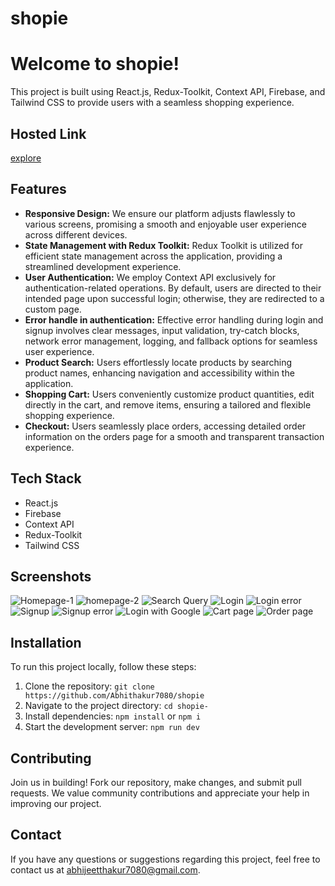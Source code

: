 # shopie
# Welcome to shopie!

This project is built using React.js, Redux-Toolkit, Context API, Firebase, and Tailwind CSS to provide users with a seamless shopping experience.

## Hosted Link
[explore](https://shopie-x.netlify.app/) 

## Features
- **Responsive Design:** We ensure our platform adjusts flawlessly to various screens, promising a smooth and enjoyable user experience across different devices.
- **State Management with Redux Toolkit:** Redux Toolkit is utilized for efficient state management across the application, providing a streamlined development experience.
- **User Authentication:** We employ Context API exclusively for authentication-related operations. By default, users are directed to their intended page upon successful login; otherwise, they are redirected to a custom page.
- **Error handle in authentication:** Effective error handling during login and signup involves clear messages, input validation, try-catch blocks, network error management, logging, and fallback options for seamless user experience.
- **Product Search:** Users effortlessly locate products by searching product names, enhancing navigation and accessibility within the application.
- **Shopping Cart:** Users conveniently customize product quantities, edit directly in the cart, and remove items, ensuring a tailored and flexible shopping experience.
- **Checkout:** Users seamlessly place orders, accessing detailed order information on the orders page for a smooth and transparent transaction experience.

## Tech Stack
- React.js
- Firebase
- Context API
- Redux-Toolkit 
- Tailwind CSS

## Screenshots
![Homepage-1](https://github.com/Abhithakur7080/shopie/assets/119639453/42ea0ca2-b856-439e-80b1-0bf27fd7b829)
![homepage-2](https://github.com/Abhithakur7080/shopie/assets/119639453/89eb4b94-02e4-4d3e-9d73-0d95ebc76dfd)
![Search Query](https://github.com/Abhithakur7080/shopie/assets/119639453/01713fae-fd6c-4216-ad8f-3f243ba8a74d)
![Login](https://github.com/Abhithakur7080/shopie/assets/119639453/5ccf62eb-0b80-46db-8743-a1a5e16c2962)
![Login error](https://github.com/Abhithakur7080/shopie/assets/119639453/ad11b435-9a7b-44b1-93b0-b74c94fe8c06)
![Signup](https://github.com/Abhithakur7080/shopie/assets/119639453/dd378f85-a9c8-4e33-8314-f7801e766f9a)
![Signup error](https://github.com/Abhithakur7080/shopie/assets/119639453/081bf9ba-b811-4418-b95f-b0e19c83f647)
![Login with Google](https://github.com/Abhithakur7080/shopie/assets/119639453/985772a0-0b78-4f4d-a1ac-bc271c842c79)
![Cart page](https://github.com/Abhithakur7080/shopie/assets/119639453/8d751f4a-5487-4159-aec4-5732327ea0ae)
![Order page](https://github.com/Abhithakur7080/shopie/assets/119639453/ae60553d-6daf-4bb1-8c68-baab57d2f49b)

## Installation
To run this project locally, follow these steps:
1. Clone the repository: `git clone https://github.com/Abhithakur7080/shopie`
2. Navigate to the project directory: `cd shopie-`
3. Install dependencies: `npm install` or `npm i`
4. Start the development server: `npm run dev`

## Contributing
Join us in building! Fork our repository, make changes, and submit pull requests. We value community contributions and appreciate your help in improving our project.

## Contact
If you have any questions or suggestions regarding this project, feel free to contact us at [abhijeetthakur7080@gmail.com](mailto:abhijeetthakur7080@gmail.com).
